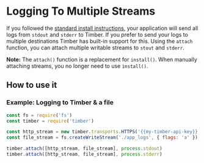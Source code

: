 # Logging To Multiple Streams

If you followed the [standard install instructions](../installation), your application will send all logs from `stdout` and `stderr` to Timber. If you prefer to send your logs to multiple destinations Timber has built-in support for this. Using the `attach` function, you can attach multiple writable streams to `stout` and `stderr`.

**Note:** The `attach()` function is a replacement for `install()`. When manually attaching streams, you no longer need to use `install()`.


## How to use it

### Example: Logging to Timber & a file

```js
const fs = require('fs')
const timber = require('timber')

const http_stream = new timber.transports.HTTPS('{{my-timber-api-key}}')
const file_stream = fs.createWriteStream('./app_logs', { flags: 'a' })

timber.attach([http_stream, file_stream], process.stdout)
timber.attach([http_stream, file_stream], process.stderr)
```
